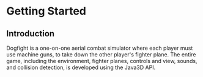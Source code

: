 # Getting Started
## Introduction
Dogfight is a one-on-one aerial combat simulator where each player must use machine guns, to take down the other player's fighter plane. The entire game, including the environment, fighter planes, controls and view, sounds, and collision detection, is developed using the Java3D API. 
